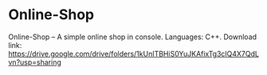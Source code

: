 # Online-Shop
Online-Shop – A simple online shop in console. Languages: C++.
Download link: https://drive.google.com/drive/folders/1kUnITBHiS0YuJKAfixTg3clQ4X7QdLvn?usp=sharing
